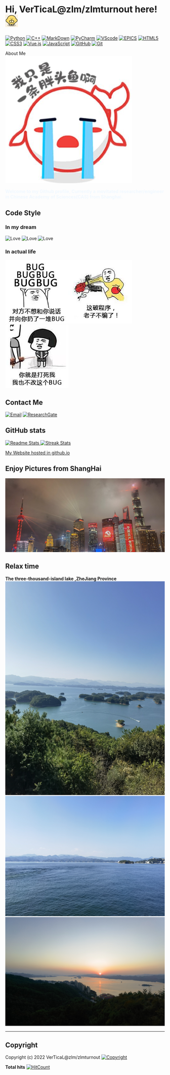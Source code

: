 <!--
**Github/zlmturnout~ This is my personal Github repository** its <README.md> (this file) appears on my GitHub profile.
-->
<!-- Title-->
# Hi, VerTicaL@zlm/zlmturnout here! <img src="/img/handrubber.gif" width="40" type="image/gif"/>
<!-- Coding Badges-->
[![Python](https://img.shields.io/badge/-Python%20-%233776AB?style=flat&logo=Python&logoColor=white)](https://www.python.org)
[![C++](https://img.shields.io/badge/-C%2FC%2B%2B%20-brightgreen?style=flat&logo=Claris)](https://www.stroustrup.com/)
[![MarkDown](https://img.shields.io/badge/-Markdown-ff69b4?style=flat&logo=Markdown)](https://markdown.com.cn/basic-syntax/)
[![PyCharm](https://img.shields.io/badge/-Pycharm-%2319A974?style=flat&logo=Pycharm)](https://www.jetbrains.com/pycharm/)
[![VScode](https://img.shields.io/badge/-VScode-%23007ACC?style=flat&logo=Visual%20Studio%20Code)](https://code.visualstudio.com/)
[![EPICS](https://img.shields.io/badge/-EPICS-informational?style=flat&logo=Co-op)](https://epics-controls.org/)
[![HTML5](https://img.shields.io/badge/-HTML5-e34c26?logo=html5&logoColor=white&style=flat)](https://www.w3.org)
[![CSS3](https://img.shields.io/badge/-CSS3-2965f1?logo=css3&logoColor=white&style=flat)](https://www.w3.org)
[![Vue.js](https://img.shields.io/badge/-Vue.js-4fc08d?logo=vuedotjs&logoColor=white&style=flat)](https://vuejs.org)
[![JavaScript](https://img.shields.io/badge/-JavaScript-F7DF1E?logo=javascript&logoColor=white&style=flat)](https://javascript.com)
[![GitHub](https://img.shields.io/badge/Source-Github-3481FE?style=flat&logo=GitHub)](https://github.com)
[![Git](https://img.shields.io/badge/VersionControl-Git-f34f29?logo=git&logoColor=white&style=flat)](https://git-scm.com)

<a> About Me </a>  
![pangtouyu](/img/pangtouyu.png)

<font color=AliceBlue> **Welcome to my Github profile, Currently a movitated researcher/engineer in Chinese Academy of Sciences(CAS) from Shanghai.** </font>

## Code Style

### In my dream  

<!--**Commit with Love && Learn with Passion && Code with Paitence**-->

![Love](https://img.shields.io/badge/-Commit%20with%20Love-EF1970?style=for-the-badge&logo=Undertale) ![Love](https://img.shields.io/badge/-Learn%20with%20Passion-35aeeb?style=for-the-badge&logo=React&logoColor=white) ![Love](https://img.shields.io/badge/-Code%20with%20Paitence-ec5317?style=for-the-badge&logo=Odysee)

### In actual life

![BugBug](/img/BugBugBug.jpg)![NoCoding](/img/Nocoding.jpg) ![NoBug](/img/NoBug.jpg)

## Contact Me

[![Email](https://img.shields.io/badge/-Email-EA4335?logo=Gmail&logoColor=white&style=for-the-badge)](mailto:zlmturnout@gmail.com) [![ResearchGate](https://img.shields.io/badge/-ResearchGate-00CCBB?logo=ResearchGate&logoColor=white&style=for-the-badge)](https://www.researchgate.net/profile/Limin-Zhou-4)

## GitHub stats

[
  ![Readme Stats](https://github-readme-stats.vercel.app/api?username=zlmturnout&theme=dracula&show_icons=true)
  ![Streak Stats](https://github-readme-streak-stats.herokuapp.com/?user=zlmturnout&theme=react&border=e752f2&hide_border=false)
](https://github.com/zlmturnout)

[My Website hosted in github.io](https://zlmturnout.github.io/)

## Enjoy Pictures from ShangHai

![celebrate](/img/IMG_20210701_203624.jpg)

## Relax time

**The three-thousand-island lake ,ZheJiang Province**
![qiandaohu1](/img/IMG_20211004_085751.jpg)
![qiandaohu2](/img/IMG_20211003_143723.jpg)
![qiandaohu3](/img/IMG_20211003_173817.jpg)

---
## Copyright

Copyright (c) 2022 VerTicaL@zlm/zlmturnout
[![Copyright](https://img.shields.io/badge/Copyright-BY--NC--SA%204.0-FBB040?style=flat&logo=Claris)](http://creativecommons.org/licenses/by-nc-sa/4.0/)



<!-- Visitors count-->
**Total hits** 
[![HitCount](https://hits.dwyl.com/zlmturnout/zlmturnout.svg?style=flat-square&show=unique)](http://hits.dwyl.com/zlmturnout/zlmturnout)
